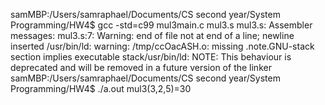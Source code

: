 samMBP:/Users/samraphael/Documents/CS second year/System Programming/HW4$ gcc -std=c99 mul3main.c mul3.s mul3.s: Assembler messages: mul3.s:7: Warning: end of file not at end of a line; newline inserted /usr/bin/ld: warning: /tmp/ccOacASH.o: missing .note.GNU-stack section implies executable stack/usr/bin/ld: NOTE: This behaviour is deprecated and will be removed in a future version of the linker samMBP:/Users/samraphael/Documents/CS second year/System Programming/HW4$ ./a.out mul3(3,2,5)=30  
